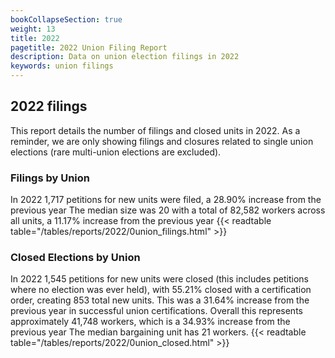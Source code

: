 ```yaml
---
bookCollapseSection: true
weight: 13
title: 2022
pagetitle: 2022 Union Filing Report
description: Data on union election filings in 2022
keywords: union filings
---
```


## 2022 filings

This report details the number of filings and closed units in 2022. As a reminder, we are only showing filings and closures related to single union elections (rare multi-union elections are excluded).

### Filings by Union
In 2022 1,717 petitions for new units were filed, a 28.90% increase from the previous year The median size was 20 with a total of 82,582 workers across all units, a 11.17% increase from the previous year
{{< readtable table="/tables/reports/2022/0union_filings.html" >}}

### Closed Elections by Union
In 2022 1,545 petitions for new units were closed (this includes petitions where no election was ever held), with 55.21% closed with a certification order, creating 853 total new units. This was a 31.64% increase from the previous year in successful union certifications. Overall this represents approximately 41,748 workers, which is a 34.93% increase from the previous year The median bargaining unit has 21 workers.
{{< readtable table="/tables/reports/2022/0union_closed.html" >}}
